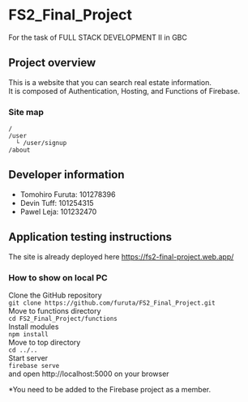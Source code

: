 # FS2_Final_Project

For the task of FULL STACK DEVELOPMENT II in GBC

## Project overview

This is a website that you can search real estate information.  
It is composed of Authentication, Hosting, and Functions of Firebase.

### Site map

```
/
/user
  └ /user/signup
/about
```

## Developer information

- Tomohiro Furuta: 101278396
- Devin Tuff: 101254315
- Pawel Leja: 101232470

## Application testing instructions

The site is already deployed here https://fs2-final-project.web.app/

### How to show on local PC

Clone the GitHub repository  
`git clone https://github.com/furuta/FS2_Final_Project.git`  
Move to functions directory  
`cd FS2_Final_Project/functions`  
Install modules  
`npm install`  
Move to top directory  
`cd ../..`  
Start server  
`firebase serve`  
and open http://localhost:5000 on your browser

*You need to be added to the Firebase project as a member.
